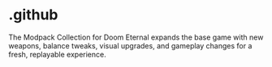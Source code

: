 # .github
The Modpack Collection for Doom Eternal expands the base game with new weapons, balance tweaks, visual upgrades, and gameplay changes for a fresh, replayable experience.
